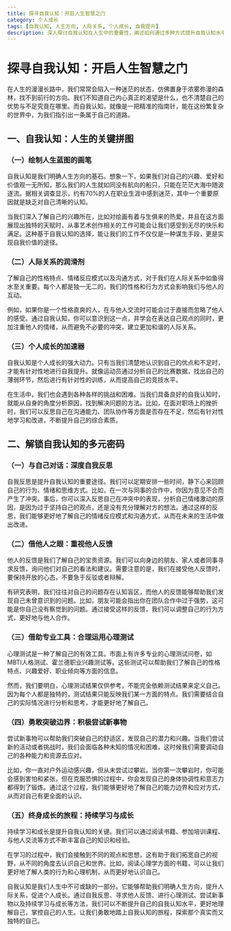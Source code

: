 ```yaml
---
title: 探寻自我认知：开启人生智慧之门
category: 个人成长
tags: [自我认知, 人生方向, 人际关系, 个人成长, 自我提升]
description: 深入探讨自我认知在人生中的重要性，阐述如何通过多种方式提升自我认知水平，包括自我反思、他人反馈、心理测试、尝试新事物和持续学习等，以实现明确人生方向、提升人际关系和促进个人成长的目标。
---
```


# 探寻自我认知：开启人生智慧之门

在人生的漫漫长路中，我们常常会陷入一种迷茫的状态，仿佛置身于浓雾弥漫的森林，找不到前行的方向。我们不知道自己内心真正的渴望是什么，也不清楚自己的优势与不足究竟在哪里。而自我认知，就像是一把精准的指南针，能在这纷繁复杂的世界中，为我们指引出一条属于自己的道路。

## 一、自我认知：人生的关键拼图

### （一）绘制人生蓝图的画笔
自我认知是我们明确人生方向的基石。想象一下，如果我们对自己的兴趣、爱好和价值观一无所知，那么我们的人生就如同没有航向的船只，只能在茫茫大海中随波逐流。据相关调查显示，约有70%的人在职业生涯中感到迷茫，其中一个重要原因就是缺乏对自己清晰的认知。

当我们深入了解自己的兴趣所在，比如对绘画有着与生俱来的热爱，并且在这方面展现出独特的天赋时，从事艺术创作相关的工作可能会让我们感受到无尽的快乐和满足。这种基于自我认知的选择，能让我们的工作不仅仅是一种谋生手段，更是实现自我价值的途径。

### （二）人际关系的润滑剂
了解自己的性格特点、情绪反应模式以及沟通方式，对于我们在人际关系中如鱼得水至关重要。每个人都是独一无二的，我们的性格和行为方式会影响我们与他人的互动。

例如，如果你是一个性格直爽的人，在与他人交流时可能会过于直接而忽略了他人的感受。通过自我认知，你可以意识到这一点，并学会在表达自己观点的同时，更加注重他人的情绪，从而避免不必要的冲突，建立更加和谐的人际关系。

### （三）个人成长的加速器
自我认知是个人成长的强大动力。只有当我们清楚地认识到自己的优点和不足时，才能有针对性地进行自我提升。就像运动员通过分析自己的比赛数据，找出自己的薄弱环节，然后进行有针对性的训练，从而提高自己的竞技水平。

在生活中，我们也会遇到各种各样的挑战和困难。当我们具备良好的自我认知时，就能从自身的角度分析原因，找到解决问题的方法。比如，在面对职场上的挫折时，我们可以反思自己在沟通能力、团队协作等方面是否存在不足，然后有针对性地学习和改进，不断提升自己的综合素质。

## 二、解锁自我认知的多元密码

### （一）与自己对话：深度自我反思
自我反思是提升自我认知的重要途径。我们可以定期安排一些时间，静下心来回顾自己的行为、情绪和思维方式。比如，在一次与同事的合作中，你因为意见不合而产生了冲突。事后，你可以深入反思自己在冲突中的表现，分析自己情绪激动的原因，是因为过于坚持自己的观点，还是没有充分理解对方的想法。通过这样的反思，我们能够更好地了解自己的情绪反应模式和沟通方式，从而在未来的生活中做出改进。

### （二）借他人之眼：重视他人反馈
他人的反馈是我们了解自己的宝贵资源。我们可以向身边的朋友、家人或者同事寻求反馈，询问他们对自己的看法和建议。需要注意的是，我们在接受他人反馈时，要保持开放的心态，不要急于反驳或者辩解。

有研究表明，我们往往对自己的问题存在认知盲区，而他人的反馈能够帮助我们发现自己未曾意识到的问题。比如，朋友可能会指出你在团队合作中过于强势，这可能是你自己没有察觉到的问题。通过接受这样的反馈，我们可以调整自己的行为方式，更好地与他人合作。

### （三）借助专业工具：合理运用心理测试
心理测试是一种了解自己的有效工具。市面上有许多专业的心理测试问卷，如MBTI人格测试、霍兰德职业兴趣测试等。这些测试可以帮助我们了解自己的性格特点、兴趣爱好、职业倾向等方面的信息。

然而，我们要明白，心理测试结果仅供参考，不能完全依赖测试结果来定义自己。因为每个人都是独特的，测试结果只能反映我们某一方面的特点。我们需要结合自己的实际情况进行分析和思考，才能更好地了解自己。

### （四）勇敢突破边界：积极尝试新事物
尝试新事物可以帮助我们突破自己的舒适区，发现自己的潜力和兴趣。当我们尝试新的活动或者挑战时，我们会面临各种未知的情况和困难，这时候我们需要调动自己的各种能力和资源去应对。

比如，你一直对户外运动感兴趣，但从未尝试过攀岩。当你第一次攀岩时，你可能会感到害怕和紧张，但在克服恐惧的过程中，你会发现自己的身体协调性和意志力都得到了锻炼。通过这个过程，我们能够更好地了解自己的能力边界和应对方式，从而对自己有更全面的认识。

### （五）终身成长的旅程：持续学习与成长
持续学习和成长是提升自我认知的关键。我们可以通过阅读书籍、参加培训课程、与他人交流等方式不断丰富自己的知识和经验。

在学习的过程中，我们会接触到不同的观点和思想，这有助于我们拓宽自己的视野，从不同的角度去认识自己和世界。比如，阅读心理学方面的书籍，可以让我们更好地了解人类的行为和心理机制，从而更好地认识自己。

自我认知是我们人生中不可或缺的一部分。它能够帮助我们明确人生方向，提升人际关系，促进个人成长。通过自我反思、寻求他人反馈、进行心理测试、尝试新事物以及持续学习与成长等方法，我们可以不断提升自己的自我认知水平，更好地理解自己，掌控自己的人生。让我们勇敢地踏上自我认知的旅程，探索那个真实而又独特的自己。